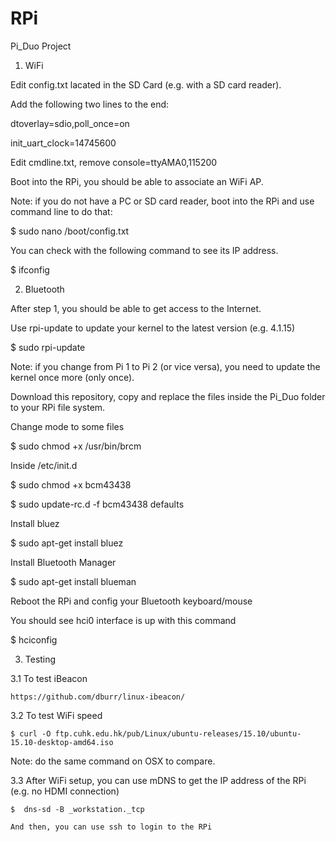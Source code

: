 # RPi


Pi_Duo Project


1. WiFi

  Edit config.txt lacated in the SD Card (e.g. with a SD card reader).

  Add the following two lines to the end:

  dtoverlay=sdio,poll_once=on
  
  init_uart_clock=14745600

  Edit cmdline.txt, remove console=ttyAMA0,115200

  Boot into the RPi, you should be able to associate an WiFi AP.

  Note: if you do not have a PC or SD card reader, boot into the RPi and use command line to do that:

  $ sudo nano /boot/config.txt

  You can check with the following command to see its IP address.

  $ ifconfig


2. Bluetooth

  After step 1, you should be able to get access to the Internet.

  Use rpi-update to update your kernel to the latest version (e.g. 4.1.15)

  $ sudo rpi-update

  Note: if you change from Pi 1 to Pi 2 (or vice versa), you need to update the kernel once more (only once).
  
  Download this repository, copy and replace the files inside the Pi_Duo folder to your RPi file system.

  Change mode to some files
  
  $ sudo chmod +x /usr/bin/brcm

  Inside /etc/init.d

  $ sudo chmod +x bcm43438
  
  $ sudo update-rc.d -f bcm43438 defaults

  Install bluez

  $ sudo apt-get install bluez

  Install Bluetooth Manager

  $ sudo apt-get install blueman

  Reboot the RPi and config your Bluetooth keyboard/mouse 

  You should see hci0 interface is up with this command
  
  $ hciconfig


3. Testing

  3.1 To test iBeacon
  
    https://github.com/dburr/linux-ibeacon/
  
  3.2 To test WiFi speed

    $ curl -O ftp.cuhk.edu.hk/pub/Linux/ubuntu-releases/15.10/ubuntu-15.10-desktop-amd64.iso

  Note: do the same command on OSX to compare.
    
  3.3 After WiFi setup, you can use mDNS to get the IP address of the RPi (e.g. no HDMI connection)
  
    $  dns-sd -B _workstation._tcp
    
    And then, you can use ssh to login to the RPi
    
  

